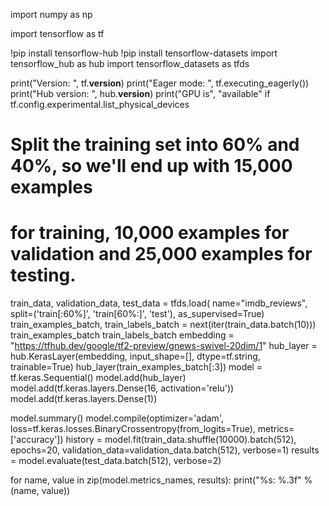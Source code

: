import numpy as np

import tensorflow as tf

!pip install tensorflow-hub
!pip install tensorflow-datasets
import tensorflow_hub as hub
import tensorflow_datasets as tfds

print("Version: ", tf.__version__)
print("Eager mode: ", tf.executing_eagerly())
print("Hub version: ", hub.__version__)
print("GPU is", "available" if tf.config.experimental.list_physical_devices
# Split the training set into 60% and 40%, so we'll end up with 15,000 examples
# for training, 10,000 examples for validation and 25,000 examples for testing.
train_data, validation_data, test_data = tfds.load(
    name="imdb_reviews",
    split=('train[:60%]', 'train[60%:]', 'test'),
    as_supervised=True)
train_examples_batch, train_labels_batch = next(iter(train_data.batch(10)))
train_examples_batch
train_labels_batch
embedding = "https://tfhub.dev/google/tf2-preview/gnews-swivel-20dim/1"
hub_layer = hub.KerasLayer(embedding, input_shape=[],
                           dtype=tf.string, trainable=True)
hub_layer(train_examples_batch[:3])
model = tf.keras.Sequential()
model.add(hub_layer)
model.add(tf.keras.layers.Dense(16, activation='relu'))
model.add(tf.keras.layers.Dense(1))

model.summary()
model.compile(optimizer='adam',
              loss=tf.keras.losses.BinaryCrossentropy(from_logits=True),
              metrics=['accuracy'])
history = model.fit(train_data.shuffle(10000).batch(512),
                    epochs=20,
                    validation_data=validation_data.batch(512),
                    verbose=1)
results = model.evaluate(test_data.batch(512), verbose=2)

for name, value in zip(model.metrics_names, results):
  print("%s: %.3f" % (name, value))
